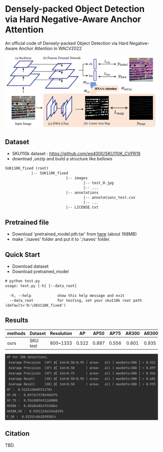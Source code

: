 # Densely-packed Object Detection via Hard Negative-Aware Anchor Attention

An official code of Densely-packed Object Detection via Hard Negative-Aware Anchor Attention in WACV2022

![](./figure/model.png)

## Dataset 

- SKU110k dataset : https://github.com/eg4000/SKU110K_CVPR19
- download ,unzip and build a structure like bellows

```
SUK110K_fixed (root)
            |-- SUK110K_fixed
                            |-- images
                                    |-- test_0.jpg
                                    |-- ...
                            |-- annotations
                                    |-- annotations_test.csv
                                    |-- ...
                            |-- LICENSE.txt
```

## Pretrained file  

- Download 'pretrained_model.pth.tar' from [here](https://livecauac-my.sharepoint.com/:u:/g/personal/csm8167_cau_ac_kr/ETzfgw5iIWFNg0ShH-gmXUEBJWqa7ZtsCngy7LLCoFkkBA?e=7iOfYk)  (about 168MB)
- make './saves' folder and put it to './saves' folder.

## Quick Start  

- Download dataset
- Download pretrained_model

```
# python test.py 
usage: test.py [-h] [--data_root]

  -h, --help            show this help message and exit
  --data_root           for testing, set your sku110k root path (default='D:\SKU110K_fixed')
```

## Results

|methods        | Dataset  | Resolution | AP       |AP50      |AP75      |AR300     |AR300^0.50  |P(R=.5)   |
|---------------|----------| ---------- | -----    |-------   |--------  |:----:    | -----      | -----    |
|ours           | SKU test | 800~1333   |0.522     |0.897     |0.556     |0.601     |0.935       | 0.816    |

![](./figure/result.JPG)

## Citation

TBD.
